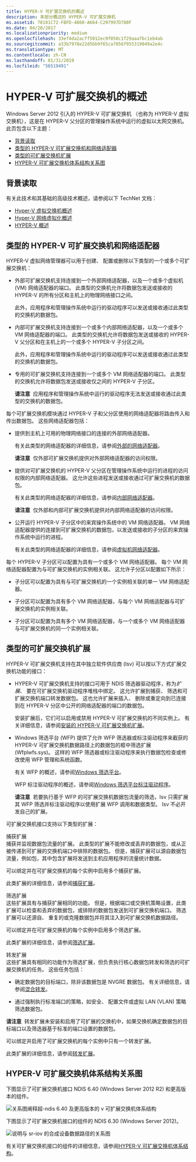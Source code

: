 ```yaml
---
title: HYPER-V 可扩展交换机的概述
description: 本部分概述的 HYPER-V 可扩展交换机
ms.assetid: 78181C72-FBFD-4860-A664-C297997D780F
ms.date: 04/20/2017
ms.localizationpriority: medium
ms.openlocfilehash: 33ef4da2acff5012ec9f058c1f29aaa7bc1eb4ab
ms.sourcegitcommit: a33b7978e22d5bb9f65ca7056f955319049a2e4c
ms.translationtype: MT
ms.contentlocale: zh-CN
ms.lasthandoff: 01/31/2019
ms.locfileid: "56519491"
---
```

# <a name="overview-of-the-hyper-v-extensible-switch"></a>HYPER-V 可扩展交换机的概述


Windows Server 2012 引入的 HYPER-V 可扩展交换机 （也称为 HYPER-V 虚拟交换机），这是在 HYPER-V 父分区的管理操作系统中运行的虚拟以太网交换机。 此页包含以下主题：

-   [背景读取](#background-reading)
-   [类型的 HYPER-V 可扩展交换机和网络适配器](#types-of-hyper-v--extensible-switches-and-network-adapters)
-   [类型的可扩展交换机扩展](#types-of-extensible-switch-extensions)
-   [HYPER-V 可扩展交换机体系结构关系图](#hyper-v-extensible-switch-architectural-diagrams)

## <a name="background-reading"></a>背景读取


有关此技术和其基础的高级技术概述，请参阅以下 TechNet 文档：

-   [Hyper-V 虚拟交换机概述](https://technet.microsoft.com/library/hh831823.aspx)
-   [Hyper-V 网络虚拟化概述](https://technet.microsoft.com/library/jj134230.aspx)
-   [HYPER-V 概述](https://technet.microsoft.com/library/hh831531.aspx)

## <a name="types-of-hyper-v-extensible-switches-and-network-adapters"></a>类型的 HYPER-V 可扩展交换机和网络适配器


HYPER-V 虚拟网络管理器可以用于创建、 配置或删除以下类型的一个或多个可扩展交换机：

-   外部可扩展交换机支持连接到一个外部网络适配器，以及一个或多个虚拟机 (VM) 网络适配器的端口。 此类型的交换机允许将数据包发送或接收的 HYPER-V 的所有分区和主机上的物理网络接口之间。

    此外，应用程序和管理操作系统中运行的驱动程序可以发送或接收通过此类型的交换机的数据包。

-   内部可扩展交换机支持连接到一个或多个内部网络适配器，以及一个或多个 VM 网络适配器的端口。 此类型的交换机允许将数据包发送或接收的 HYPER-V 父分区和在主机上的一个或多个 HYPER-V 子分区之间。

    此外，应用程序和管理操作系统中运行的驱动程序可以发送或接收通过此类型的交换机的数据包。

-   专用的可扩展交换机支持连接到一个或多个 VM 网络适配器的端口。 此类型的交换机允许将数据包发送或接收仅之间的 HYPER-V 子分区。

    **请注意**  应用程序和管理操作系统中运行的驱动程序无法发送或接收通过此类型的交换机的数据包。

     

每个可扩展交换机模块通过 HYPER-V 子和父分区使用的网络适配器将路由传入和传出数据包。 这些网络适配器包括：

-   提供到主机上可用的物理网络接口的连接的外部网络适配器。

    有关此类型的网络适配器的详细信息，请参阅[外部的网络适配器](external-network-adapters.md)。

    **请注意**  仅外部可扩展交换机提供对外部网络适配器的访问权限。

     

-   提供对可扩展交换机的 HYPER-V 父分区在管理操作系统中运行的进程的访问权限的内部网络适配器。 这允许这些进程发送或接收通过可扩展交换机的数据包。

    有关此类型的网络适配器的详细信息，请参阅[内部网络适配器](internal-network-adapters.md)。

    **请注意**  仅外部和内部可扩展交换机提供对内部网络适配器的访问权限。

     

-   公开运行 HYPER-V 子分区中的来宾操作系统中的 VM 网络适配器。 VM 网络适配器提供的连接到可扩展交换机的数据包，以发送或接收的子分区的来宾操作系统中运行的进程。

    有关此类型的网络适配器的详细信息，请参阅[虚拟机网络适配器](virtual-machine-network-adapters.md)。

每个 HYPER-V 子分区可以配置为具有一个或多个 VM 网络适配器。 每个 VM 网络适配器配置为与可扩展交换机的实例相关联。 这允许子分区以配置如下所示：

-   子分区可以配置为具有与可扩展交换机的一个实例相关联的单一 VM 网络适配器。

-   子分区可以配置为具有多个 VM 网络适配器，与每个 VM 网络适配器与可扩展交换机的实例相关联。

-   子分区可以配置为具有多个 VM 网络适配器，与一个或多个 VM 网络适配器与可扩展交换机的同一个实例相关联。

## <a name="types-of-extensible-switch-extensions"></a>类型的可扩展交换机扩展


HYPER-V 可扩展交换机支持在其中独立软件供应商 (Isv) 可以按以下方式扩展交换机功能的接口：

-   HYPER-V 可扩展交换机支持的接口可用于 NDIS 筛选器驱动程序，称为*扩展*、 要在可扩展交换机驱动程序堆栈中绑定。 这允许扩展到捕获、 筛选和可扩展交换机端口转发数据包。 这也允许扩展来插入、 删除或重定向到已连接到在 HYPER-V 分区中公开的网络适配器的端口的数据包。

    安装扩展后，它们可以启用或禁用 HYPER-V 可扩展交换机的不同实例上。 有关详细信息，请参阅[安装的 HYPER-V 可扩展交换机扩展](installing-hyper-v-extensible-switch-extensions.md)。

-   Windows 筛选平台 (WFP) 提供了允许 WFP 筛选器或标注驱动程序来截获的 HYPER-V 可扩展交换机数据路径上的数据包的框中筛选扩展 (Wfplwfs.sys)。 这样的 WFP 筛选器或标注驱动程序来执行数据包检查或修改使用 WFP 管理和系统函数。

    有关 WFP 的概述，请参阅[Windows 筛选平台](porting-packet-processing-drivers-and-apps-to-wfp.md)。

    WFP 标注驱动程序的概述，请参阅[Windows 筛选平台标注驱动程序](windows-filtering-platform-callout-drivers2.md)。

    **请注意**  若要执行基于 WFP 的可扩展交换机数据包流量的筛选，Isv 只需扩展其 WFP 筛选并标注驱动程序以使用扩展 WFP 调用和数据类型。 Isv 不必开发自己的扩展。

     

可扩展交换机接口支持以下类型的扩展：

<a href="" id="capturing-extensions"></a>捕获扩展  
捕获并监视数据包流量的扩展。 此类型的扩展不能修改或丢弃的数据包，或从正被传递到可扩展的交换机端口中排除的数据包。 但是，捕获扩展可以源自数据包流量，例如包，其中包含扩展将发送到主机应用程序的流量统计数据。

可以绑定并在可扩展交换机的每个实例中启用多个捕获扩展。

此类扩展的详细信息，请参阅[捕获扩展](capturing-extensions.md)。

<a href="" id="filtering-extensions"></a>筛选扩展  
这些扩展具有与捕获扩展相同的功能。 但是，根据端口或交换机策略设置，此类扩展可以检查和丢弃的数据包，或排除的数据包发送到可扩展交换机端口。 筛选扩展可以还源自、 重复的或克隆数据包并将其注入到可扩展交换机数据路径。

可以绑定并在可扩展交换机的每个实例中启用多个筛选扩展。

此类扩展的详细信息，请参阅[筛选扩展](filtering-extensions.md)。

<a href="" id="forwarding-extensions"></a>转发扩展  
这些扩展具有相同的功能作为筛选扩展，但负责执行核心数据包转发和筛选的可扩展交换机的任务。 这些任务包括：

-   确定数据包的目标端口，除非该数据包是 NVGRE 数据包。 有关详细信息，请参阅[混合转发](hybrid-forwarding.md)。

-   通过强制执行标准端口的策略，如安全、 配置文件或虚拟 LAN (VLAN) 策略筛选数据包。

**请注意**  转发扩展未安装和启用了可扩展的交换机中，如果交换机确定数据包的目标端口以及筛选器基于标准的端口设置的数据包。

 

可以绑定并启用了可扩展交换机的每个实例中只有一个转发扩展。

此类扩展的详细信息，请参阅[转发扩展](filtering-extensions.md)。

## <a name="hyper-v-extensible-switch-architectural-diagrams"></a>HYPER-V 可扩展交换机体系结构关系图


下图显示了可扩展交换机接口 NDIS 6.40 (Windows Server 2012 R2) 和更高版本的组件。

![关系图阐释超\-ndis 6.40 及更高版本的 v 可扩展交换机体系结构](images/vswitcharchitecture-ndis640.png)

下图显示了可扩展交换机接口的组件的 NDIS 6.30 (Windows Server 2012)。

![说明与 sr-iov 的合成设备数据路径的关系图](images/vswitcharchitecture.png)

有关可扩展交换机接口的组件的详细信息，请参阅[HYPER-V 可扩展交换机体系结构](hyper-v-extensible-switch-architecture.md)。

 

 





